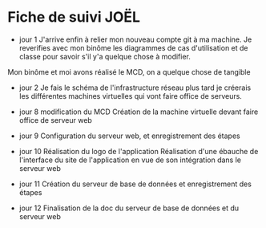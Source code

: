 # Fiche de suivi JOËL


* jour 1
J'arrive enfin à relier mon nouveau compte git à ma machine.
Je reverifies avec mon binôme les diagrammes de cas d'utilisation et de classe pour savoir s'il y'a quelque chose à modifier.

Mon binôme et moi avons réalisé le MCD, on a quelque chose de tangible

* jour 2
Je fais le schéma de l'infrastructure réseau
 plus tard je créerais les différentes machines virtuelles qui vont faire office de serveurs.

* jour 8
modification du MCD
Création de la machine virtuelle devant faire office de serveur web

* jour 9
Configuration du serveur web, et enregistrement des étapes

* jour 10
 Réalisation du logo de l'application
 Réalisation d'une ébauche de l'interface du site de l'application en vue de son intégration dans le serveur web 

* jour 11
 Création du serveur de base de données et enregistrement des étapes

* jour 12
  Finalisation de la doc du serveur de base de données et du serveur web 

